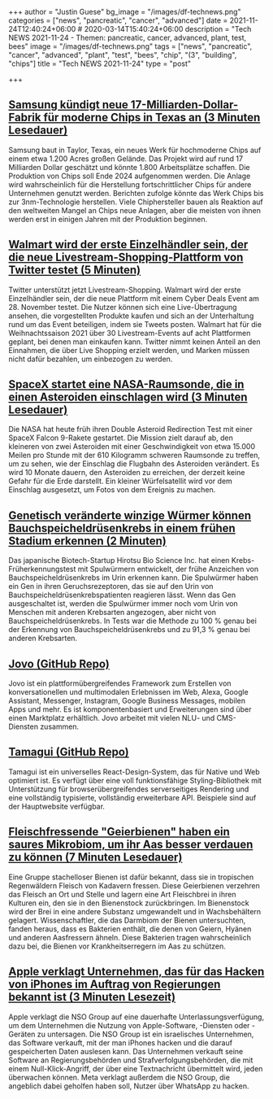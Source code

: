 +++
author = "Justin Guese"
bg_image = "/images/df-technews.png"
categories = ["news", "pancreatic", "cancer", "advanced"]
date = 2021-11-24T12:40:24+06:00 # 2020-03-14T15:40:24+06:00
description = "Tech NEWS 2021-11-24 - Themen: pancreatic, cancer, advanced, plant, test, bees"
image = "/images/df-technews.png"
tags = ["news", "pancreatic", "cancer", "advanced", "plant", "test", "bees", "chip", "(3", "building", "chips"]
title = "Tech NEWS 2021-11-24"
type = "post"

+++

## [Samsung kündigt neue 17-Milliarden-Dollar-Fabrik für moderne Chips in Texas an (3 Minuten Lesedauer)](https://www.theverge.com/2021/11/23/22245325/samsung-building-chipmaking-fab-texas-taylor)

 Samsung baut in Taylor, Texas, ein neues Werk für hochmoderne Chips auf einem etwa 1.200 Acres großen Gelände. Das Projekt wird auf rund 17 Milliarden Dollar geschätzt und könnte 1.800 Arbeitsplätze schaffen. Die Produktion von Chips soll Ende 2024 aufgenommen werden. Die Anlage wird wahrscheinlich für die Herstellung fortschrittlicher Chips für andere Unternehmen genutzt werden. Berichten zufolge könnte das Werk Chips bis zur 3nm-Technologie herstellen. Viele Chiphersteller bauen als Reaktion auf den weltweiten Mangel an Chips neue Anlagen, aber die meisten von ihnen werden erst in einigen Jahren mit der Produktion beginnen.

## [Walmart wird der erste Einzelhändler sein, der die neue Livestream-Shopping-Plattform von Twitter testet (5 Minuten)](https://techcrunch.com/2021/11/22/walmart-will-be-the-first-retailer-to-test-twitters-new-livestream-shopping-platform/)

 Twitter unterstützt jetzt Livestream-Shopping. Walmart wird der erste Einzelhändler sein, der die neue Plattform mit einem Cyber Deals Event am 28. November testet. Die Nutzer können sich eine Live-Übertragung ansehen, die vorgestellten Produkte kaufen und sich an der Unterhaltung rund um das Event beteiligen, indem sie Tweets posten. Walmart hat für die Weihnachtssaison 2021 über 30 Livestream-Events auf acht Plattformen geplant, bei denen man einkaufen kann. Twitter nimmt keinen Anteil an den Einnahmen, die über Live Shopping erzielt werden, und Marken müssen nicht dafür bezahlen, um einbezogen zu werden.

## [SpaceX startet eine NASA-Raumsonde, die in einen Asteroiden einschlagen wird (3 Minuten Lesedauer)](https://www.cnbc.com/2021/11/23/spacex-launching-nasa-dart-spacecraft-to-crash-into-an-asteroid.html)

 Die NASA hat heute früh ihren Double Asteroid Redirection Test mit einer SpaceX Falcon 9-Rakete gestartet. Die Mission zielt darauf ab, den kleineren von zwei Asteroiden mit einer Geschwindigkeit von etwa 15.000 Meilen pro Stunde mit der 610 Kilogramm schweren Raumsonde zu treffen, um zu sehen, wie der Einschlag die Flugbahn des Asteroiden verändert. Es wird 10 Monate dauern, den Asteroiden zu erreichen, der derzeit keine Gefahr für die Erde darstellt. Ein kleiner Würfelsatellit wird vor dem Einschlag ausgesetzt, um Fotos von dem Ereignis zu machen.

## [Genetisch veränderte winzige Würmer können Bauchspeicheldrüsenkrebs in einem frühen Stadium erkennen (2 Minuten)](https://interestingengineering.com/genetically-modified-tiny-worms-can-detect-pancreatic-cancer-at-an-early-stage)

 Das japanische Biotech-Startup Hirotsu Bio Science Inc. hat einen Krebs-Früherkennungstest mit Spulwürmern entwickelt, der frühe Anzeichen von Bauchspeicheldrüsenkrebs im Urin erkennen kann. Die Spulwürmer haben ein Gen in ihren Geruchsrezeptoren, das sie auf den Urin von Bauchspeicheldrüsenkrebspatienten reagieren lässt. Wenn das Gen ausgeschaltet ist, werden die Spulwürmer immer noch vom Urin von Menschen mit anderen Krebsarten angezogen, aber nicht von Bauchspeicheldrüsenkrebs. In Tests war die Methode zu 100 % genau bei der Erkennung von Bauchspeicheldrüsenkrebs und zu 91,3 % genau bei anderen Krebsarten.

## [Jovo (GitHub Repo)](https://github.com/jovotech/jovo-framework)

 Jovo ist ein plattformübergreifendes Framework zum Erstellen von konversationellen und multimodalen Erlebnissen im Web, Alexa, Google Assistant, Messenger, Instagram, Google Business Messages, mobilen Apps und mehr. Es ist komponentenbasiert und Erweiterungen sind über einen Marktplatz erhältlich. Jovo arbeitet mit vielen NLU- und CMS-Diensten zusammen.

## [Tamagui (GitHub Repo)](https://github.com/tamagui/tamagui)

 Tamagui ist ein universelles React-Design-System, das für Native und Web optimiert ist. Es verfügt über eine voll funktionsfähige Styling-Bibliothek mit Unterstützung für browserübergreifendes serverseitiges Rendering und eine vollständig typisierte, vollständig erweiterbare API. Beispiele sind auf der Hauptwebsite verfügbar.

## [Fleischfressende "Geierbienen" haben ein saures Mikrobiom, um ihr Aas besser verdauen zu können (7 Minuten Lesedauer)](https://arstechnica.com/science/2021/11/carnivorous-vulture-bees-have-acidic-microbiomes-to-better-digest-their-carrion/)

 Eine Gruppe stachelloser Bienen ist dafür bekannt, dass sie in tropischen Regenwäldern Fleisch von Kadavern fressen. Diese Geierbienen verzehren das Fleisch an Ort und Stelle und lagern eine Art Fleischbrei in ihren Kulturen ein, den sie in den Bienenstock zurückbringen. Im Bienenstock wird der Brei in eine andere Substanz umgewandelt und in Wachsbehältern gelagert. Wissenschaftler, die das Darmbiom der Bienen untersuchten, fanden heraus, dass es Bakterien enthält, die denen von Geiern, Hyänen und anderen Aasfressern ähneln. Diese Bakterien tragen wahrscheinlich dazu bei, die Bienen vor Krankheitserregern im Aas zu schützen.

## [Apple verklagt Unternehmen, das für das Hacken von iPhones im Auftrag von Regierungen bekannt ist (3 Minuten Lesezeit)](https://www.cnbc.com/2021/11/23/apple-sues-nso-group-company-known-for-hacking-iphones-on-behalf-of-governments.html)

 Apple verklagt die NSO Group auf eine dauerhafte Unterlassungsverfügung, um dem Unternehmen die Nutzung von Apple-Software, -Diensten oder -Geräten zu untersagen. Die NSO Group ist ein israelisches Unternehmen, das Software verkauft, mit der man iPhones hacken und die darauf gespeicherten Daten auslesen kann. Das Unternehmen verkauft seine Software an Regierungsbehörden und Strafverfolgungsbehörden, die mit einem Null-Klick-Angriff, der über eine Textnachricht übermittelt wird, jeden überwachen können. Meta verklagt außerdem die NSO Group, die angeblich dabei geholfen haben soll, Nutzer über WhatsApp zu hacken.

